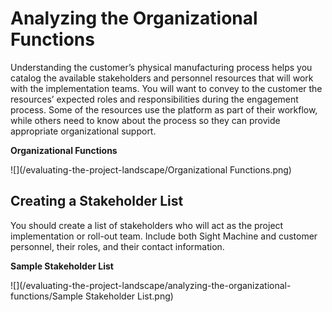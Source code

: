 # Analyzing the Organizational Functions

Understanding the customer’s physical manufacturing process helps you catalog the available stakeholders and personnel resources that will work with the implementation teams. You will want to convey to the customer the resources’ expected roles and responsibilities during the engagement process. Some of the resources use the platform as part of their workflow, while others need to know about the process so they can provide appropriate organizational support.

**Organizational Functions**

![](/evaluating-the-project-landscape/Organizational Functions.png)

## Creating a Stakeholder List

You should create a list of stakeholders who will act as the project implementation or roll-out team. Include both Sight Machine and customer personnel, their roles, and their contact information.

**Sample Stakeholder List**

![](/evaluating-the-project-landscape/analyzing-the-organizational-functions/Sample Stakeholder List.png)

